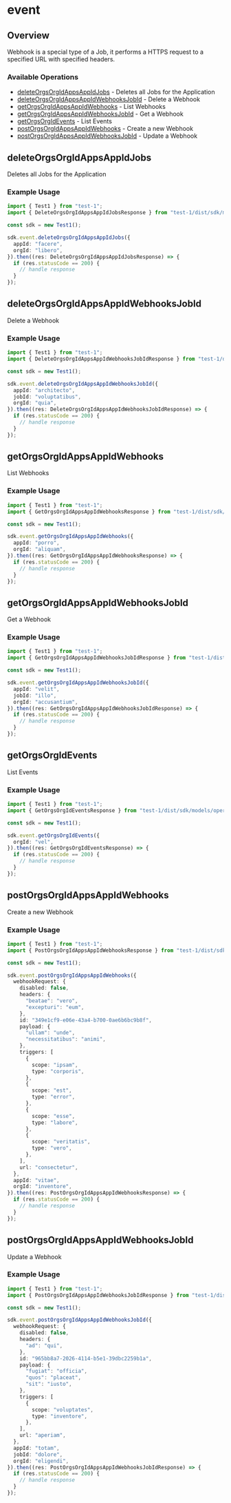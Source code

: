 # event

## Overview

Webhook is a special type of a Job, it performs a HTTPS request to a specified URL with specified headers.
<SchemaDefinition schemaRef="#/components/schemas/WebhookRequest" />


### Available Operations

* [deleteOrgsOrgIdAppsAppIdJobs](#deleteorgsorgidappsappidjobs) - Deletes all Jobs for the Application
* [deleteOrgsOrgIdAppsAppIdWebhooksJobId](#deleteorgsorgidappsappidwebhooksjobid) - Delete a Webhook
* [getOrgsOrgIdAppsAppIdWebhooks](#getorgsorgidappsappidwebhooks) - List Webhooks
* [getOrgsOrgIdAppsAppIdWebhooksJobId](#getorgsorgidappsappidwebhooksjobid) - Get a Webhook
* [getOrgsOrgIdEvents](#getorgsorgidevents) - List Events
* [postOrgsOrgIdAppsAppIdWebhooks](#postorgsorgidappsappidwebhooks) - Create a new Webhook
* [postOrgsOrgIdAppsAppIdWebhooksJobId](#postorgsorgidappsappidwebhooksjobid) - Update a Webhook

## deleteOrgsOrgIdAppsAppIdJobs

Deletes all Jobs for the Application

### Example Usage

```typescript
import { Test1 } from "test-1";
import { DeleteOrgsOrgIdAppsAppIdJobsResponse } from "test-1/dist/sdk/models/operations";

const sdk = new Test1();

sdk.event.deleteOrgsOrgIdAppsAppIdJobs({
  appId: "facere",
  orgId: "libero",
}).then((res: DeleteOrgsOrgIdAppsAppIdJobsResponse) => {
  if (res.statusCode == 200) {
    // handle response
  }
});
```

## deleteOrgsOrgIdAppsAppIdWebhooksJobId

Delete a Webhook

### Example Usage

```typescript
import { Test1 } from "test-1";
import { DeleteOrgsOrgIdAppsAppIdWebhooksJobIdResponse } from "test-1/dist/sdk/models/operations";

const sdk = new Test1();

sdk.event.deleteOrgsOrgIdAppsAppIdWebhooksJobId({
  appId: "architecto",
  jobId: "voluptatibus",
  orgId: "quia",
}).then((res: DeleteOrgsOrgIdAppsAppIdWebhooksJobIdResponse) => {
  if (res.statusCode == 200) {
    // handle response
  }
});
```

## getOrgsOrgIdAppsAppIdWebhooks

List Webhooks

### Example Usage

```typescript
import { Test1 } from "test-1";
import { GetOrgsOrgIdAppsAppIdWebhooksResponse } from "test-1/dist/sdk/models/operations";

const sdk = new Test1();

sdk.event.getOrgsOrgIdAppsAppIdWebhooks({
  appId: "porro",
  orgId: "aliquam",
}).then((res: GetOrgsOrgIdAppsAppIdWebhooksResponse) => {
  if (res.statusCode == 200) {
    // handle response
  }
});
```

## getOrgsOrgIdAppsAppIdWebhooksJobId

Get a Webhook

### Example Usage

```typescript
import { Test1 } from "test-1";
import { GetOrgsOrgIdAppsAppIdWebhooksJobIdResponse } from "test-1/dist/sdk/models/operations";

const sdk = new Test1();

sdk.event.getOrgsOrgIdAppsAppIdWebhooksJobId({
  appId: "velit",
  jobId: "illo",
  orgId: "accusantium",
}).then((res: GetOrgsOrgIdAppsAppIdWebhooksJobIdResponse) => {
  if (res.statusCode == 200) {
    // handle response
  }
});
```

## getOrgsOrgIdEvents

List Events

### Example Usage

```typescript
import { Test1 } from "test-1";
import { GetOrgsOrgIdEventsResponse } from "test-1/dist/sdk/models/operations";

const sdk = new Test1();

sdk.event.getOrgsOrgIdEvents({
  orgId: "vel",
}).then((res: GetOrgsOrgIdEventsResponse) => {
  if (res.statusCode == 200) {
    // handle response
  }
});
```

## postOrgsOrgIdAppsAppIdWebhooks

Create a new Webhook

### Example Usage

```typescript
import { Test1 } from "test-1";
import { PostOrgsOrgIdAppsAppIdWebhooksResponse } from "test-1/dist/sdk/models/operations";

const sdk = new Test1();

sdk.event.postOrgsOrgIdAppsAppIdWebhooks({
  webhookRequest: {
    disabled: false,
    headers: {
      "beatae": "vero",
      "excepturi": "eum",
    },
    id: "349e1cf9-e06e-43a4-b700-0ae6b6bc9b8f",
    payload: {
      "ullam": "unde",
      "necessitatibus": "animi",
    },
    triggers: [
      {
        scope: "ipsam",
        type: "corporis",
      },
      {
        scope: "est",
        type: "error",
      },
      {
        scope: "esse",
        type: "labore",
      },
      {
        scope: "veritatis",
        type: "vero",
      },
    ],
    url: "consectetur",
  },
  appId: "vitae",
  orgId: "inventore",
}).then((res: PostOrgsOrgIdAppsAppIdWebhooksResponse) => {
  if (res.statusCode == 200) {
    // handle response
  }
});
```

## postOrgsOrgIdAppsAppIdWebhooksJobId

Update a Webhook

### Example Usage

```typescript
import { Test1 } from "test-1";
import { PostOrgsOrgIdAppsAppIdWebhooksJobIdResponse } from "test-1/dist/sdk/models/operations";

const sdk = new Test1();

sdk.event.postOrgsOrgIdAppsAppIdWebhooksJobId({
  webhookRequest: {
    disabled: false,
    headers: {
      "ad": "qui",
    },
    id: "965bb8a7-2026-4114-b5e1-39dbc2259b1a",
    payload: {
      "fugiat": "officia",
      "quos": "placeat",
      "sit": "iusto",
    },
    triggers: [
      {
        scope: "voluptates",
        type: "inventore",
      },
    ],
    url: "aperiam",
  },
  appId: "totam",
  jobId: "dolore",
  orgId: "eligendi",
}).then((res: PostOrgsOrgIdAppsAppIdWebhooksJobIdResponse) => {
  if (res.statusCode == 200) {
    // handle response
  }
});
```
